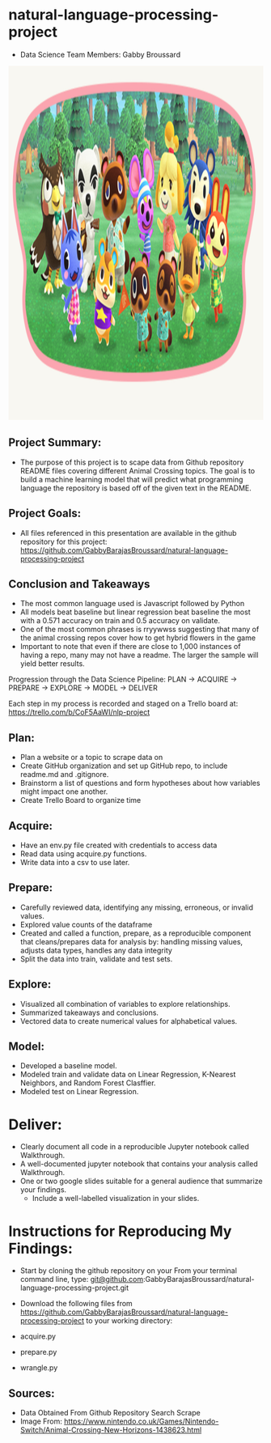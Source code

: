 # natural-language-processing-project






- Data Science Team Members: Gabby Broussard

<img src='animal_crossing.jpg' style = 'width:1100px;height:700px'/>

## Project Summary:
- The purpose of this project is to scape data from Github repository README files covering different Animal Crossing topics. The goal is to build a machine learning model that will predict what programming language the repository is based off of the given text in the README.

## Project Goals:
 
- All files referenced in this presentation are available in the github repository for this project: https://github.com/GabbyBarajasBroussard/natural-language-processing-project


## Conclusion and Takeaways
- The most common language used is Javascript followed by Python
- All models beat baseline but linear regression beat baseline the most with a 0.571 accuracy on train and 0.5 accuracy on validate.
- One of the most common phrases is rryywwss suggesting that many of the animal crossing repos cover how to get hybrid flowers in the game
- Important to note that even if there are close to 1,000 instances of having a repo, many may not have a readme. The larger the sample will yield better results.


Progression through the Data Science Pipeline:
PLAN -> ACQUIRE -> PREPARE -> EXPLORE -> MODEL -> DELIVER

Each step in my process is recorded and staged on a Trello board at: https://trello.com/b/CoF5AaWI/nlp-project

## Plan:
- Plan a website or a topic to scrape data on
- Create GitHub organization and set up GitHub repo, to include readme.md and .gitignore.
- Brainstorm a list of questions and form hypotheses about how variables might impact one another.
- Create Trello Board to organize time
## Acquire:
- Have an env.py file created with credentials to access data
- Read data using acquire.py functions.
- Write data into a csv to use later.
## Prepare:
- Carefully reviewed data, identifying any missing, erroneous, or invalid values.
- Explored value counts of the dataframe
- Created and called a function, prepare, as a reproducible component that cleans/prepares data for analysis by: handling missing values, adjusts data types, handles any data integrity
- Split the data into train, validate and test sets.
## Explore:
- Visualized all combination of variables to explore relationships.
- Summarized takeaways and conclusions.
- Vectored data to create numerical values for alphabetical values.

## Model:

- Developed a baseline model.
- Modeled train and validate data on Linear Regression, K-Nearest Neighbors, and Random Forest Clasffier.
- Modeled test on Linear Regression.

# Deliver:

- Clearly document all code in a reproducible Jupyter notebook called Walkthrough.
- A well-documented jupyter notebook that contains your analysis called Walkthrough.
- One or two google slides suitable for a general audience that summarize your findings.
   -  Include a well-labelled visualization in your slides.
# Instructions for Reproducing My Findings:
- Start by cloning the github repository on your From your terminal command line, type:
 git@github.com:GabbyBarajasBroussard/natural-language-processing-project.git

- Download the following files from https://github.com/GabbyBarajasBroussard/natural-language-processing-project to your working directory:
 - acquire.py
 - prepare.py
 - wrangle.py

## Sources:
- Data Obtained From Github Repository Search Scrape
- Image From: https://www.nintendo.co.uk/Games/Nintendo-Switch/Animal-Crossing-New-Horizons-1438623.html 

  
